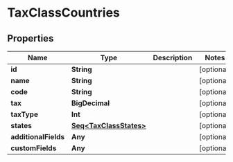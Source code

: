 

# TaxClassCountries


## Properties

Name | Type | Description | Notes
------------ | ------------- | ------------- | -------------
**id** | **String** |  |  [optional]
**name** | **String** |  |  [optional]
**code** | **String** |  |  [optional]
**tax** | **BigDecimal** |  |  [optional]
**taxType** | **Int** |  |  [optional]
**states** | [**Seq&lt;TaxClassStates&gt;**](TaxClassStates.md) |  |  [optional]
**additionalFields** | **Any** |  |  [optional]
**customFields** | **Any** |  |  [optional]



